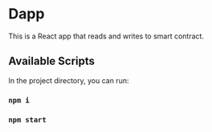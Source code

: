 # Dapp

This is a React app that reads and writes to smart contract.

## Available Scripts

In the project directory, you can run:

### `npm i`

### `npm start`
